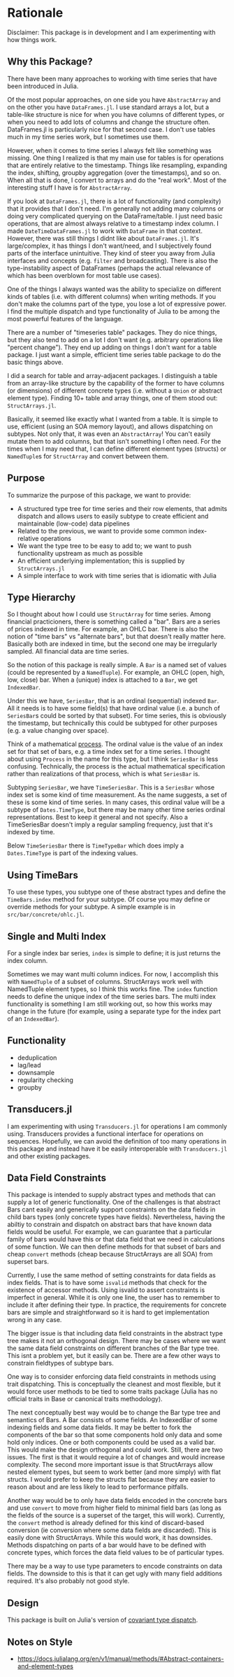 # Rationale
Disclaimer: This package is in development and I am experimenting with how things work.

## Why this Package?
There have been many approaches to working with time series that have been introduced in Julia.

Of the most popular approaches, on one side you have `AbstractArray` and on the other you have `DataFrames.jl`. I use standard arrays a lot, but a table-like structure is nice for when you have columns of different types, or when you need to add lots of columns and change the structure often. DataFrames.jl is particularly nice for that second case. I don't use tables much in my time series work, but I sometimes use them.

However, when it comes to time series I always felt like something was missing. One thing I realized is that my main use for tables is for operations that are entirely relative to the timestamp. Things like resampling, expanding the index, shifting, groupby aggregation (over the timestamps), and so on. When all that is done, I convert to arrays and do the "real work". Most of the interesting stuff I have is for `AbstractArray`.

If you look at `DataFrames.jl`, there is a lot of functionality (and complexity) that it provides that I don't need. I'm generally not adding many columns or doing very complicated querying on the DataFrame/table. I just need basic operations, that are almost always relative to a timestamp index column. I made `DateTimeDataFrames.jl` to work with `DataFrame` in that context. However, there was still things I didnt like about `DataFrames.jl`. It's large/complex, it has things I don't want/need, and I subjectively found parts of the interface unintuitive. They kind of steer you away from Julia interfaces and concepts (e.g. `filter` and broadcasting). There is also the type-instability aspect of DataFrames (perhaps the actual relevance of which has been overblown for most table use cases).

One of the things I always wanted was the ability to specialize on different kinds of tables (i.e. with different columns) when writing methods. If you don't make the columns part of the type, you lose a lot of expressive power. I find the multiple dispatch and type functionality of Julia to be among the most powerful features of the language.

There are a number of "timeseries table" packages. They do nice things, but they also tend to add on a lot I don't want (e.g. arbitrary operations like "percent change"). They end up adding on things I don't want for a table package. I just want a simple, efficient time series table package to do the basic things above.

I did a search for table and array-adjacent packages. I distinguish a table from an array-like structure by the capability of the former to have columns (or dimensions) of different concrete types (i.e. without a `Union` or abstract element type). Finding 10+ table and array things, one of them stood out: `StructArrays.jl`.

Basically, it seemed like exactly what I wanted from a table. It is simple to use, efficient (using an SOA memory layout), and allows dispatching on subtypes. Not only that, it was even an `AbstractArray`! You can't easily mutate them to add columns, but that isn't something I often need. For the times when I may need that, I can define different element types (structs) or `NamedTuple`s for `StructArray` and convert between them.

## Purpose
To summarize the purpose of this package, we want to provide:
* A structured type tree for time series and their row elements, that admits dispatch and allows users to easily subtype to create efficient and maintainable (low-code) data pipelines
* Related to the previous, we want to provide some common index-relative operations
* We want the type tree to be easy to add to; we want to push functionality upstream as much as possible
* An efficient underlying implementation; this is supplied by `StructArrays.jl`
* A simple interface to work with time series that is idiomatic with Julia

## Type Hierarchy
So I thought about how I could use `StructArray` for time series. Among financial practicioners, there is something called a "bar". Bars are a series of prices indexed in time. For example, an OHLC bar. There is also the notion of "time bars" vs "alternate bars", but that doesn't really matter here. Basically both are indexed in time, but the second one may be irregularly sampled. All financial data are time series.

So the notion of this package is really simple. A `Bar` is a named set of values (could be represented by a `NamedTuple`). For example, an OHLC (open, high, low, close) bar. When a (unique) index is attached to a `Bar`, we get `IndexedBar`.

Under this we have, `SeriesBar`, that is an ordinal (sequential) indexed `Bar`. All it needs is to have some field(s) that have ordinal value (i.e. a bunch of `SeriesBar`s could be sorted by that subset). For time series, this is obviously the timestamp, but technically this could be subtyped for other purposes (e.g. a value changing over space).

Think of a mathematical [process](https://en.wikipedia.org/wiki/Stochastic_process). The ordinal value is the value of an index set for that set of bars, e.g. a time index set for a time series. I thought about using `Process` in the name for this type, but I think `SeriesBar` is less confusing. Technically, the process is the actual mathematical specification rather than realizations of that process, which is what `SeriesBar` is.

Subtyping `SeriesBar`, we have `TimeSeriesBar`. This is a `SeriesBar` whose index set is some kind of time measurement. As the name suggests, a set of these is some kind of time series. In many cases, this ordinal value will be a subtype of `Dates.TimeType`, but there may be many other time series ordinal representations. Best to keep it general and not specify. Also a TimeSeriesBar doesn't imply a regular sampling frequency, just that it's indexed by time.

Below `TimeSeriesBar` there is `TimeTypeBar` which does imply a `Dates.TimeType` is part of the indexing values.

## Using TimeBars
To use these types, you subtype one of these abstract types and define the `TimeBars.index` method for your subtype. Of course you may define or override methods for your subtype. A simple example is in `src/bar/concrete/ohlc.jl`.

## Single and Multi Index
For a single index bar series, `index` is simple to define; it is just returns the index column.

Sometimes we may want multi column indices. For now, I accomplish this with `NamedTuple` of a subset of columns. StructArrays work well with NamedTuple element types, so I think this works fine. The `index` function needs to define the unique index of the time series bars. The multi index functionality is something I am still working out, so how this works may change in the future (for example, using a separate type for the index part of an `IndexedBar`).

## Functionality
* deduplication
* lag/lead
* downsample
* regularity checking
* groupby

## Transducers.jl
I am experimenting with using `Transducers.jl` for operations I am commonly using. Transducers provides a functional interface for operations on sequences. Hopefully, we can avoid the definition of too many operations in this package and instead have it be easily interoperable with `Transducers.jl` and other existing packages.

## Data Field Constraints
This package is intended to supply abstract types and methods that can supply a lot of generic functionality. One of the challenges is that abstract Bars cant easily and generically support constraints on the data fields in child bars types (only concrete types have fields). Nevertheless, having the abiltiy to constrain and dispatch on abstract bars that have known data fields would be useful. For example, we can guarantee that a particular family of bars would have this or that data field that we need in calculations of some function. We can then define methods for that subset of bars and cheap `convert` methods (cheap because StructArrays are all SOA) from superset bars.

Currently, I use the same method of setting constraints for data fields as index fields. That is to have some `isvalid` methods that check for the existence of accessor methods. Using isvalid to assert constraints is imperfect in general. While it is only one line, the user has to remember to include it after defining their type. In practice, the requirements for concrete bars are simple and straightforward so it is hard to get implementation wrong in any case.

The bigger issue is that including data field constraints in the abstract type tree makes it not an orthogonal design. There may be cases where we want the same data field constraints on different branches of the Bar type tree. This isnt a problem yet, but it easily can be. There are a few other ways to constrain fieldtypes of subtype bars.

 One way is to consider enforcing data field constraints in methods using trait dispatching. This is conceptually the cleanest and most flexible, but it would force user methods to be tied to some traits package (Julia has no official traits in Base or canonical traits methodology).

The next conceptually best way would be to change the Bar type tree and semantics of Bars. A Bar consists of some fields. An IndexedBar of some indexing fields and some data fields. It may be better to fork the components of the bar so that some components hold only data and some hold only indices. One or both components could be used as a valid bar. This would make the design orthogonal and could work. Still, there are two issues. The first is that it would require a lot of changes and would increase complexity. The second more important issue is that StructArrays allow nested element types, but seem to work better (and more simply) with flat structs. I would prefer to keep the structs flat because they are easier to reason about and are less likely to lead to performance pitfalls.

Another way would be to only have data fields encoded in the concrete bars and use `convert` to move from higher field to minimal field bars (as long as the fields of the source is a superset of the target, this will work). Currently, the `convert` method is already defined for this kind of discard-based conversion (ie conversion where some data fields are discarded). This is easily done with StructArrays. While this would work, it has downsides. Methods dispatching on parts of a bar would have to be defined with concrete types, which forces the data field values to be of particular types.

There may be a way to use type parameters to encode constraints on data fields. The downside to this is that it can get ugly with many field additions required. It's also probably not good style.

## Design
This package is built on Julia's version of [covariant type dispatch](https://docs.julialang.org/en/v1/manual/types/#Parametric-Types).

## Notes on Style
* https://docs.julialang.org/en/v1/manual/methods/#Abstract-containers-and-element-types